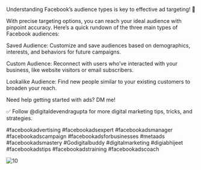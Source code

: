 Understanding Facebook’s audience types is key to effective ad targeting! 🌟

With precise targeting options, you can reach your ideal audience with pinpoint accuracy. Here’s a quick rundown of the three main types of Facebook audiences:

Saved Audience: Customize and save audiences based on demographics, interests, and behaviors for future campaigns.

Custom Audience: Reconnect with users who’ve interacted with your business, like website visitors or email subscribers.

Lookalike Audience: Find new people similar to your existing customers to broaden your reach.

Need help getting started with ads? DM me!

✅️ Follow @digitaldevendragupta for more digital marketing tips, tricks, and strategies.

#facebookadvertising #facebookadsexpert #facebookadsmanager #facebookadscampaign #facebookadsforbusinesses #metaads #facebookadsmastery #Godigitalbuddy #digitalmarketing #digiabhijeet #facebookadstips #facebookadstraining #facebookadscoach

![10](https://github.com/user-attachments/assets/30dd6c3d-5c20-48f8-9f9e-36733c3f1eb8)
